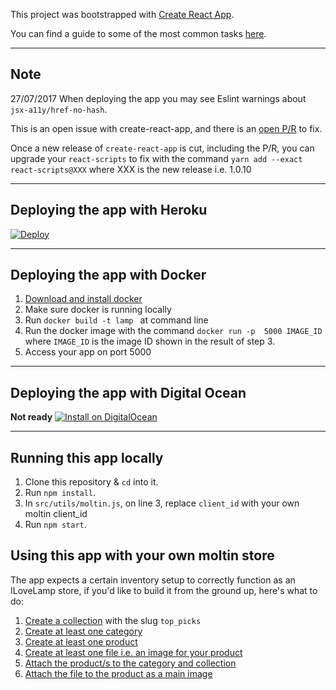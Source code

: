 This project was bootstrapped with [Create React App](https://github.com/facebookincubator/create-react-app).

You can find a guide to some of the most common tasks [here](https://github.com/facebookincubator/create-react-app/blob/master/packages/react-scripts/template/README.md).

---
## Note

27/07/2017
When deploying the app you may see Eslint warnings about `jsx-a11y/href-no-hash`. 

This is an open issue with create-react-app, and there is an [open P/R](https://github.com/facebookincubator/create-react-app/pull/2690) to fix. 

Once a new release of `create-react-app` is cut, including the P/R, you can upgrade your `react-scripts` to fix with the command `yarn add --exact react-scripts@XXX` where XXX is the new release i.e. 1.0.10
 
---

## Deploying the app with Heroku

[![Deploy](https://www.herokucdn.com/deploy/button.png)](https://heroku.com/deploy)

---

## Deploying the app with Docker

1. [Download and install docker](https://docs.docker.com/engine/installation/)
2. Make sure docker is running locally
3. Run `docker build -t lamp ` at command line
4. Run the docker image with the command `docker run -p 
5000 IMAGE_ID` where `IMAGE_ID` is the image ID shown in the result of step 3.
5. Access your app on port 5000

---

## Deploying the app with Digital Ocean
**Not ready**
[![Install on DigitalOcean](http://installer.71m.us/button.svg)](http://installer.71m.us/install?url=https://github.com/matthew1809/ILoveLamp-React)

---

## Running this app locally
1. Clone this repository & `cd` into it.
2. Run `npm install`.
3. In `src/utils/moltin.js`, on line 3, replace `client_id` with your own moltin client_id
4. Run `npm start`.

## Using this app with your own moltin store
The app expects a certain inventory setup to correctly function as an ILoveLamp store, if you'd like to build it from the ground up, here's what to do:

1. [Create a collection](https://docs.moltin.com/inventory/collection#creating-a-collection) with the slug `top_picks`
2. [Create at least one category](https://docs.moltin.com/inventory/category#creating-a-category)
3. [Create at least one product](https://docs.moltin.com/inventory/product#create-a-product)
4. [Create at least one file i.e. an image for your product](https://docs.moltin.com/content/files#upload-the-file)
5. [Attach the product/s to the category and collection](https://docs.moltin.com/inventory/product#adding-a-category-brand-or-collection)
6. [Attach the file to the product as a main image](https://moltin.api-docs.io/v2/product-relationships/create-product-to-main-image-relationships)